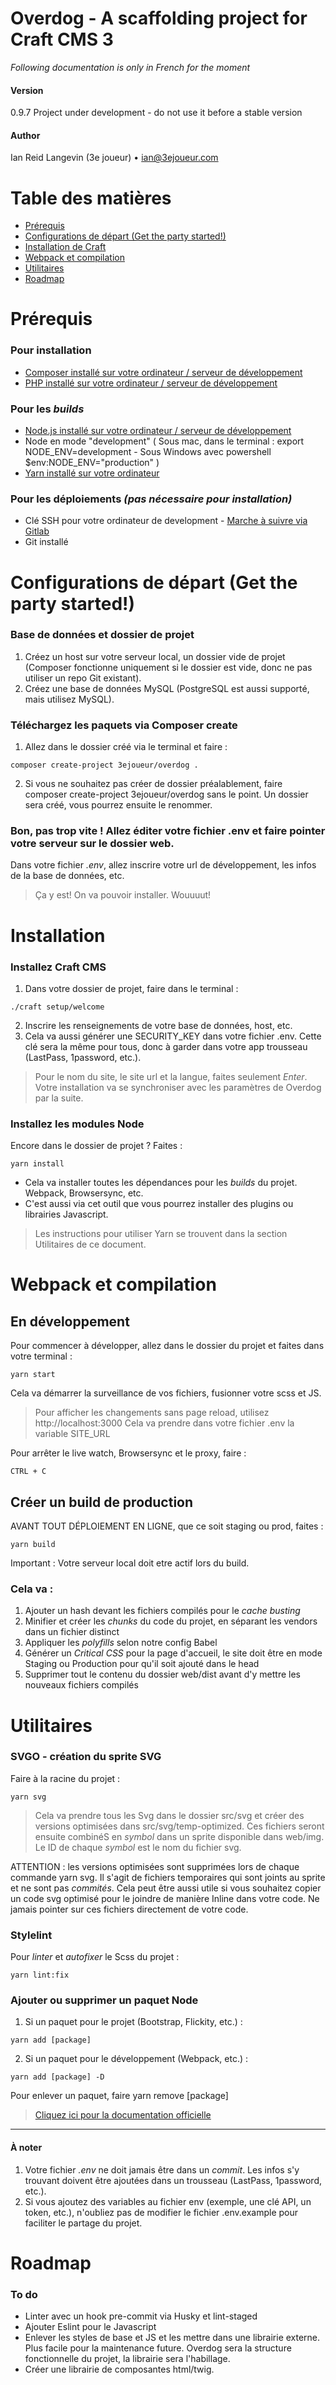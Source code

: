 
# Overdog - A scaffolding project for Craft CMS 3

_Following documentation is only in French for the moment_

#### Version
0.9.7
Project under development - do not use it before a stable version

#### Author
Ian Reid Langevin (3e joueur) • ian@3ejoueur.com

# Table des matières
<!-- TOC -->

- [Prérequis](#prérequis)
- [Configurations de départ (Get the party started!)](#configurations-de-départ-get-the-party-started)
- [Installation de Craft](#installation-de-craft)
- [Webpack et compilation](#webpack-et-compilation)
- [Utilitaires](#utilitaires)
- [Roadmap](#roadmap)

<!-- /TOC -->



# Prérequis

### Pour installation

- [Composer installé sur votre ordinateur / serveur de développement](https://getcomposer.org)
- [PHP installé sur votre ordinateur / serveur de développement]( https://www.php.net/manual/fr/install.php)


### Pour les _builds_

- [Node.js installé sur votre ordinateur / serveur de développement](https://nodejs.org/en/)
- Node en mode "development" ( Sous mac, dans le terminal : export NODE_ENV=development - Sous Windows avec powershell
$env:NODE_ENV="production" )
- [Yarn installé sur votre ordinateur](https://yarnpkg.com/lang/en/docs/install)


### Pour les déploiements _(pas nécessaire pour installation)_

- Clé SSH pour votre ordinateur de development - [Marche à suivre via Gitlab](https://docs.gitlab.com/ee/ssh/)
- Git installé



# Configurations de départ (Get the party started!)

### Base de données et dossier de projet
1. Créez un host sur votre serveur local, un dossier vide de projet (Composer fonctionne uniquement si le dossier est vide, donc ne pas utiliser un repo Git existant).
2. Créez une base de données MySQL (PostgreSQL est aussi supporté, mais utilisez MySQL).

### Téléchargez les paquets via Composer create
1. Allez dans le dossier créé via le terminal et faire :
```
composer create-project 3ejoueur/overdog .
```

2. Si vous ne souhaitez pas créer de dossier préalablement, faire composer create-project 3ejoueur/overdog sans le point. Un dossier sera créé, vous pourrez ensuite le renommer.

### Bon, pas trop vite ! Allez éditer votre fichier .env et faire pointer votre serveur sur le dossier web.

Dans votre fichier _.env_, allez inscrire votre url de développement, les infos de la base de données, etc.

> Ça y est! On va pouvoir installer. Wouuuut!



# Installation

### Installez Craft CMS

1. Dans votre dossier de projet, faire dans le terminal :
```
./craft setup/welcome
```
2. Inscrire les renseignements de votre base de données, host, etc.
3. Cela va aussi générer une SECURITY_KEY dans votre fichier .env. Cette clé sera la même pour tous, donc à garder dans votre app trousseau (LastPass, 1password, etc.).

> Pour le nom du site, le site url et la langue, faites seulement _Enter_. Votre installation va se synchroniser avec les paramètres de Overdog par la suite.



### Installez les modules Node

Encore dans le dossier de projet ? Faites :
```
yarn install
```

- Cela va installer toutes les dépendances pour les _builds_ du projet. Webpack, Browsersync, etc.
- C'est aussi via cet outil que vous pourrez installer des plugins ou librairies Javascript.

> Les instructions pour utiliser Yarn se trouvent dans la section Utilitaires de ce document.



# Webpack et compilation

## En développement

Pour commencer à développer, allez dans le dossier du projet et faites dans votre terminal :

```
yarn start
```


Cela va démarrer la surveillance de vos fichiers, fusionner votre scss et JS.

> Pour afficher les changements sans page reload, utilisez http://localhost:3000 Cela va prendre dans votre fichier .env la variable SITE_URL

Pour arrêter le live watch, Browsersync et le proxy, faire :

```
CTRL + C
```


## Créer un build de production

AVANT TOUT DÉPLOIEMENT EN LIGNE, que ce soit staging ou prod, faites :

```
yarn build
```

Important : Votre serveur local doit etre actif lors du build.

### Cela va :
1. Ajouter un hash devant les fichiers compilés pour le _cache busting_
1. Minifier et créer les _chunks_ du code du projet, en séparant les vendors dans un fichier distinct
2. Appliquer les _polyfills_ selon notre config Babel
3. Générer un _Critical CSS_ pour la page d'accueil, le site doit être en mode Staging ou Production pour qu'il soit ajouté dans le head
4. Supprimer tout le contenu du dossier web/dist avant d'y mettre les nouveaux fichiers compilés



# Utilitaires


### SVGO - création du sprite SVG

Faire à la racine du projet :

```
yarn svg
```

> Cela va prendre tous les Svg dans le dossier src/svg et créer des versions optimisées dans src/svg/temp-optimized. Ces fichiers seront ensuite combinéS en _symbol_ dans un sprite disponible dans web/img. Le ID de chaque _symbol_ est le nom du fichier svg.

ATTENTION : les versions optimisées sont supprimées lors de chaque commande yarn svg. Il s'agit de fichiers temporaires qui sont joints au sprite et ne sont pas _commités_. Cela peut être aussi utile si vous souhaitez copier un code svg optimisé pour le joindre de manière Inline dans votre code. Ne jamais pointer sur ces fichiers directement de votre code.


### Stylelint

Pour _linter_ et _autofixer_ le Scss du projet :

```
yarn lint:fix
```


### Ajouter ou supprimer un paquet Node


1. Si un paquet pour le projet (Bootstrap, Flickity, etc.) :

```
yarn add [package]
```

2. Si un paquet pour le développement (Webpack, etc.) :

```
yarn add [package] -D
```

Pour enlever un paquet, faire yarn remove [package]

>[Cliquez ici pour la documentation officielle](https://yarnpkg.com/en/packages)

---

#### À noter

1. Votre fichier _.env_ ne doit jamais être dans un _commit_. Les infos s'y trouvant doivent être ajoutées dans un trousseau (LastPass, 1password, etc.).
2. Si vous ajoutez des variables au fichier env (exemple, une clé API, un token, etc.), n'oubliez pas de modifier le fichier .env.example pour faciliter le partage du projet.



# Roadmap

### To do
- Linter avec un hook pre-commit via Husky et lint-staged
- Ajouter Eslint pour le Javascript
- Enlever les styles de base et JS et les mettre dans une librairie externe. Plus facile pour la maintenance future. Overdog sera la structure fonctionnelle du projet, la librairie sera l'habillage.
- Créer une librairie de composantes html/twig.
